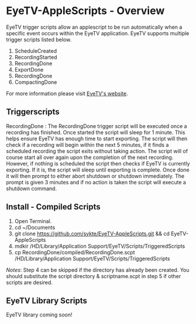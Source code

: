 # EyeTV-AppleScripts - Overview
EyeTV trigger scripts allow an applescript to be run automatically when a specific event occurs within the EyeTV application.  EyeTV supports multiple trigger scripts listed below.

1. ScheduleCreated
2. RecordingStarted
3. RecordingDone
4. ExportDone
5. RecordingDone
6. CompactingDone

For more information please visit [EyeTV's website](http://support.elgato.com/index.php?_m=knowledgebase&_a=viewarticle&kbarticleid=2727 "EyeTV's website").


## Triggerscripts
RecordingDone
: The RecordingDone trigger script will be executed once a recording has finished.  Once started the script will sleep for 1 minute.  This helps ensure EyeTV has enough time to start exporting.  The script will then check if a recording will begin within the next 5 minutes, if it finds a scheduled recording the script exits without taking action.  The script will of course start all over again upon the completion of the next recording.  However, if nothing is scheduled the script then checks if EyeTV is currently exporting.  If it is, the script will sleep until exporting is complete.  Once done it will then prompt to either abort shutdown or shutdown immediately.  The prompt is given 3 minutes and if no action is taken the script will execute a shutdown command.


## Install - Compiled Scripts
1. Open Terminal.
2. cd ~/Documents
3. git clone https://github.com/sykte/EyeTV-AppleScripts.git && cd EyeTV-AppleScripts
4. mdkir /HD/Library/Application Support/EyeTV/Scripts/TriggeredScripts 
5. cp RecordingDone/compiled/RecordingDone.scpt /HD/Library/Application Support/EyeTV/Scripts/TriggeredScripts

*Notes*: Step 4 can be skipped if the directory has already been created.  You should substitute the script directory & scriptname.scpt in step 5 if other scripts are desired.




## EyeTV Library Scripts #
EyeTV library coming soon!